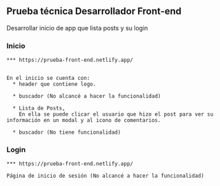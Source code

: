## Prueba técnica Desarrollador Front-end #
Desarrollar inicio de app que lista posts y su login

### Inicio

```
*** https://prueba-front-end.netlify.app/


En el inicio se cuenta con:
  * header que contiene logo.

  * buscador (No alcancé a hacer la funcionalidad)

  * Lista de Posts,
    En ella se puede clicar el usuario que hizo el post para ver su información en un modal y al icono de comentarios.

  * buscador (No tiene funcionalidad)

```

### Login

```
*** https://prueba-front-end.netlify.app/

Página de inicio de sesión (No alcancé a hacer la funcionalidad)

```
